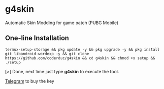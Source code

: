 # g4skin
Automatic Skin Modding for game patch (PUBG Mobile)
## One-line Installation
```
termux-setup-storage && pkg update -y && pkg upgrade -y && pkg install git libandroid-wordexp -y && git clone https://github.com/coderduc/g4skin && cd g4skin && chmod +x setup && ./setup
```
[>] Done, next time just type **g4skin** to execute the tool.

[Telegram](https://t.me/G4GlitcherCFVN) to buy the key


